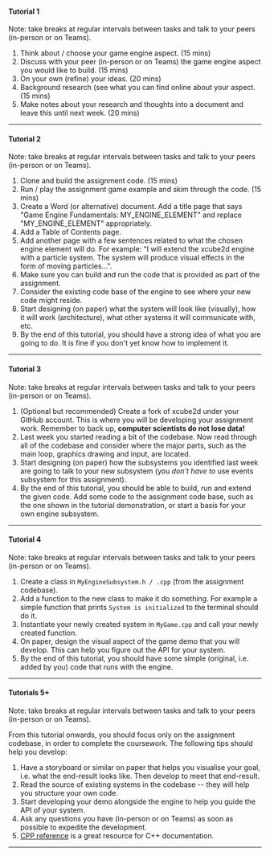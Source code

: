 #### Tutorial 1

Note: take breaks at regular intervals between tasks and talk to your peers (in-person or on Teams).

1. Think about / choose your game engine aspect. (15 mins)
1. Discuss with your peer (in-person or on Teams) the game engine aspect you would like to build. (15 mins)
1. On your own (refine) your ideas. (20 mins)
1. Background research (see what you can find online about your aspect. (15 mins)
1. Make notes about your research and thoughts into a document and leave this until next week. (20 mins)

---

#### Tutorial 2

Note: take breaks at regular intervals between tasks and talk to your peers (in-person or on Teams).

1. Clone and build the assignment code. (15 mins)
1. Run / play the assignment game example and skim through the code. (15 mins)
1. Create a Word (or alternative) document. Add a title page that says "Game Engine Fundamentals: MY_ENGINE_ELEMENT" and replace "MY_ENGINE_ELEMENT" appropriately.
1. Add a Table of Contents page.
1. Add another page with a few sentences related to what the chosen engine element will do. For example: "I will extend the xcube2d engine with a particle system. The system will produce visual effects in the form of moving particles...".
1. Make sure you can build and run the code that is provided as part of the assignment.
1. Consider the existing code base of the engine to see where your new code might reside.
1. Start designing (on paper) what the system will look like (visually), how it will work (architecture), what other systems it will communicate with, etc.
1. By the end of this tutorial, you should have a strong idea of what you are going to do. It is fine if you don't yet know how to implement it.

---

#### Tutorial 3

Note: take breaks at regular intervals between tasks and talk to your peers (in-person or on Teams).

1. (Optional but recommended) Create a fork of xcube2d under your GitHub account. This is where you will be developing your assignment work. Remember to back up, **computer scientists do not lose data!**
1. Last week you started reading a bit of the codebase. Now read through all of the codebase and consider where the major parts, such as the main loop, graphics drawing and input, are located.
1. Start designing (on paper) how the subsystems you identified last week are going to talk to your new subsystem (you *don't have to* use events subsystem for this assignment).
1. By the end of this tutorial, you should be able to build, run and extend the given code. Add some code to the assignment code base, such as the one shown in the tutorial demonstration, or start a basis for your own engine subsystem.

---

#### Tutorial 4

Note: take breaks at regular intervals between tasks and talk to your peers (in-person or on Teams).

1. Create a class in `MyEngineSubsystem.h / .cpp` (from the assignment codebase).
1. Add a function to the new class to make it do something. For example a simple function that prints `System is initialized` to the terminal should do it.
1. Instantiate your newly created system in `MyGame.cpp` and call your newly created function. 
1. On paper, design the visual aspect of the game demo that you will develop. This can help you figure out the API for your system.
1. By the end of this tutorial, you should have some simple (original, i.e. added by you) code that runs with the engine.

---

#### Tutorials 5+

Note: take breaks at regular intervals between tasks and talk to your peers (in-person or on Teams).

From this tutorial onwards, you should focus only on the assignment codebase, in order to complete the coursework. The following tips should help you develop:

1. Have a storyboard or similar on paper that helps you visualise your goal, i.e. what the end-result looks like. Then develop to meet that end-result.
1. Read the source of existing systems in the codebase -- they will help you structure your own code.
1. Start developing your demo alongside the engine to help you guide the API of your system.
1. Ask any questions you have (in-person or on Teams) as soon as possible to expedite the development.
1. [CPP reference](https://en.cppreference.com/w/) is a great resource for C++ documentation.

---